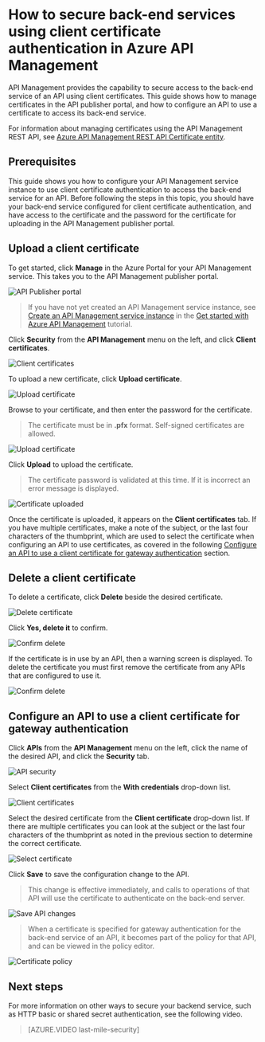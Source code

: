 <properties 
	pageTitle="How to secure back-end services using client certificate authentication in Azure API Management" 
	description="Learn how to secure back-end services using client certificate authentication in Azure API Management." 
	services="api-management" 
	documentationCenter="" 
	authors="steved0x" 
	manager="dwrede" 
	editor=""/>

<tags 
	ms.service="api-management" 
	ms.workload="mobile" 
	ms.tgt_pltfrm="na" 
	ms.devlang="na" 
	ms.topic="article" 
	ms.date="11/23/2015" 
	ms.author="sdanie"/>

# How to secure back-end services using client certificate authentication in Azure API Management

API Management provides the capability to secure access to the back-end service of an API using client certificates. This guide shows how to manage certificates in the API publisher portal, and how to configure an API to use a certificate to access its back-end service.

For information about managing certificates using the API Management REST API, see [Azure API Management REST API Certificate entity][].

## <a name="prerequisites"> </a>Prerequisites

This guide shows you how to configure your API Management service instance to use client certificate authentication to access the back-end service for an API. Before following the steps in this topic, you should have your back-end service configured for client certificate authentication, and have access to the certificate and the password for the certificate for uploading in the API Management publisher portal.

## <a name="step1"> </a>Upload a client certificate

To get started, click **Manage** in the Azure Portal for your API Management service. This takes you to the API Management publisher portal.

![API Publisher portal][api-management-management-console]

>If you have not yet created an API Management service instance, see [Create an API Management service instance][] in the [Get started with Azure API Management][] tutorial.

Click **Security** from the **API Management** menu on the left, and click **Client certificates**.

![Client certificates][api-management-security-client-certificates]

To upload a new certificate, click **Upload certificate**.

![Upload certificate][api-management-upload-certificate]

Browse to your certificate, and then enter the password for the certificate.

>The certificate must be in **.pfx** format. Self-signed certificates are allowed.

![Upload certificate][api-management-upload-certificate-form]

Click **Upload** to upload the certificate.

>The certificate password is validated at this time. If it is incorrect an error message is displayed.

![Certificate uploaded][api-management-certificate-uploaded]

Once the certificate is uploaded, it appears on the **Client certificates** tab. If you have multiple certificates, make a note of the subject, or the last four characters of the thumbprint, which are used to select the certificate when configuring an API to use certificates, as covered in the following [Configure an API to use a client certificate for gateway authentication][] section.

## <a name="step1a"> </a>Delete a client certificate

To delete a certificate, click **Delete** beside the desired certificate.

![Delete certificate][api-management-certificate-delete]

Click **Yes, delete it** to confirm.

![Confirm delete][api-management-confirm-delete]

If the certificate is in use by an API, then a warning screen is displayed. To delete the certificate you must first remove the certificate from any APIs that are configured to use it.

![Confirm delete][api-management-confirm-delete-policy]

## <a name="step2"> </a>Configure an API to use a client certificate for gateway authentication

Click **APIs** from the **API Management** menu on the left, click the name of the desired API, and click the **Security** tab.

![API security][api-management-api-security]

Select **Client certificates** from the **With credentials** drop-down list.

![Client certificates][api-management-mutual-certificates]

Select the desired certificate from the **Client certificate** drop-down list. If there are multiple certificates you can look at the subject or the last four characters of the thumbprint as noted in the previous section to determine the correct certificate.

![Select certificate][api-management-select-certificate]

Click **Save** to save the configuration change to the API.

>This change is effective immediately, and calls to operations of that API will use the certificate to authenticate on the back-end server.

![Save API changes][api-management-save-api]

>When a certificate is specified for gateway authentication for the back-end service of an API, it becomes part of the policy for that API, and can be viewed in the policy editor.

![Certificate policy][api-management-certificate-policy]

## Next steps

For more information on other ways to secure your backend service, such as HTTP basic or shared secret authentication, see the following video.

> [AZURE.VIDEO last-mile-security]

[api-management-management-console]: ./media/api-management-howto-mutual-certificates/api-management-management-console.png
[api-management-security-client-certificates]: ./media/api-management-howto-mutual-certificates/api-management-security-client-certificates.png
[api-management-upload-certificate]: ./media/api-management-howto-mutual-certificates/api-management-upload-certificate.png
[api-management-upload-certificate-form]: ./media/api-management-howto-mutual-certificates/api-management-upload-certificate-form.png
[api-management-certificate-uploaded]: ./media/api-management-howto-mutual-certificates/api-management-certificate-uploaded.png
[api-management-api-security]: ./media/api-management-howto-mutual-certificates/api-management-api-security.png
[api-management-mutual-certificates]: ./media/api-management-howto-mutual-certificates/api-management-mutual-certificates.png
[api-management-select-certificate]: ./media/api-management-howto-mutual-certificates/api-management-select-certificate.png
[api-management-save-api]: ./media/api-management-howto-mutual-certificates/api-management-save-api.png
[api-management-certificate-policy]: ./media/api-management-howto-mutual-certificates/api-management-certificate-policy.png
[api-management-certificate-delete]: ./media/api-management-howto-mutual-certificates/api-management-certificate-delete.png
[api-management-confirm-delete]: ./media/api-management-howto-mutual-certificates/api-management-confirm-delete.png
[api-management-confirm-delete-policy]: ./media/api-management-howto-mutual-certificates/api-management-confirm-delete-policy.png



[How to add operations to an API]: api-management-howto-add-operations.md
[How to add and publish a product]: api-management-howto-add-products.md
[Monitoring and analytics]: ../api-management-monitoring.md
[Add APIs to a product]: api-management-howto-add-products.md#add-apis
[Publish a product]: api-management-howto-add-products.md#publish-product
[Get started with Azure API Management]: api-management-get-started.md
[Get started with advanced API configuration]: api-management-get-started-advanced.md
[API Management policy reference]: api-management-policy-reference.md
[Caching policies]: api-management-policy-reference.md#caching-policies
[Create an API Management service instance]: api-management-get-started.md#create-service-instance

[Azure API Management REST API Certificate entity]: http://msdn.microsoft.com/library/azure/dn783483.aspx
[WebApp-GraphAPI-DotNet]: https://github.com/AzureADSamples/WebApp-GraphAPI-DotNet

[Prerequisites]: #prerequisites
[Upload a client certificate]: #step1
[Delete a client certificate]: #step1a
[Configure an API to use a client certificate for gateway authentication]: #step2
[Test the configuration by calling an operation in the Developer Portal]: #step3
[Next steps]: #next-steps



 
